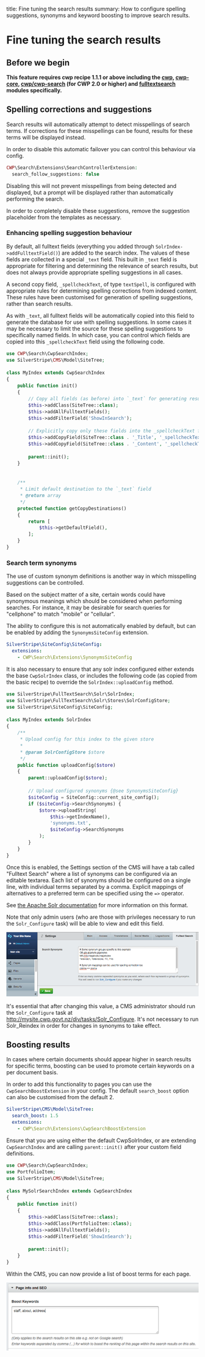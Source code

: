 title: Fine tuning the search results
summary: How to configure spelling suggestions, synonyms and keyword boosting to improve search results.

# Fine tuning the search results

## Before we begin

**This feature requires cwp recipe 1.1.1 or above including the [cwp](https://github.com/silverstripe/cwp), [cwp-core](https://github.com/silverstripe/cwp-core), [cwp/cwp-search](https://github.com/silverstripe/cwp-search) (for CWP 2.0 or higher) and [fulltextsearch](https://github.com/silverstripe/silverstripe-fulltextsearch) modules specifically.**

## Spelling corrections and suggestions

Search results will automatically attempt to detect
misspellings of search terms. If corrections for these misspellings can be found, results
for these terms will be displayed instead.

In order to disable this automatic failover you can control this behaviour via config.

```php
CWP\Search\Extensions\SearchControllerExtension:
  search_follow_suggestions: false
```

Disabling this will not prevent misspellings from being detected and displayed, but 
a prompt will be displayed rather than automatically performing the search.

In order to completely disable these suggestions, remove the suggestion placeholder
from the templates as necessary.

### Enhancing spelling suggestion behaviour

By default, all fulltext fields (everything you added through `SolrIndex->addFulltextField()`) are added
to the search index. The values of these fields are collected in a special `_text` field.
This built in `_text` field is appropriate for filtering and determining the relevance of search results,
but does not always provide appropriate spelling suggestions in all cases.

A second copy field, `_spellcheckText`, of type `textSpell`, is configured with appropriate rules for
determining spelling corrections from indexed content. These rules have been customised for generation of
spelling suggestions, rather than search results.

As with `_text`, all fulltext fields will be automatically copied into this field to generate the database
for use with spelling suggestions. In some cases it may be necessary to limit the source for these spelling
suggestions to specifically named fields. In which case, you can control which fields are copied into this
`_spellcheckText` field using the following code.

```php
use CWP\Search\CwpSearchIndex;
use SilverStripe\CMS\Model\SiteTree;

class MyIndex extends CwpSearchIndex
{
    public function init()
    {
        // Copy all fields (as before) into `_text` for generating results
        $this->addClass(SiteTree::class);
        $this->addAllFulltextFields();
        $this->addFilterField('ShowInSearch');

        // Explicitly copy only these fields into the _spellcheckText for spelling suggestions
        $this->addCopyField(SiteTree::class . '_Title', '_spellcheckText');
        $this->addCopyField(SiteTree::class . '_Content', '_spellcheckText');

        parent::init();
    }

    
    /**
     * Limit default destination to the `_text` field
     * @return array
     */
    protected function getCopyDestinations()
    {
        return [
            $this->getDefaultField(),
        ];
    }
}
```

### Search term synonyms

The use of custom synonym definitions is another way in which misspelling suggestions
can be controlled.

Based on the subject matter of a site, certain words could have synonymous meanings
which should be considered when performing searches. For instance, it may be desirable
for search queries for "cellphone" to match "mobile" or "cellular".

The ability to configure this is not automatically enabled by default, but can be enabled
by adding the `SynonymsSiteConfig` extension.

```yaml
SilverStripe\SiteConfig\SiteConfig:
  extensions:
    - CWP\Search\Extensions\SynonymsSiteConfig
```

It is also necessary to ensure that any solr index configured either extends the base `CwpSolrIndex`
class, or includes the following code (as copied from the basic recipe) to override the 
`SolrIndex::uploadConfig` method.

```php
use SilverStripe\FullTextSearch\Solr\SolrIndex;
use SilverStripe\FullTextSearch\Solr\Stores\SolrConfigStore;
use SilverStripe\SiteConfig\SiteConfig;

class MyIndex extends SolrIndex
{
    /**
     * Upload config for this index to the given store
     * 
     * @param SolrConfigStore $store
     */
    public function uploadConfig($store)
    {
        parent::uploadConfig($store);

        // Upload configured synonyms {@see SynonymsSiteConfig}
        $siteConfig = SiteConfig::current_site_config();
        if ($siteConfig->SearchSynonyms) {
            $store->uploadString(
                $this->getIndexName(),
                'synonyms.txt',
                $siteConfig->SearchSynonyms
            );
        }
    }
}
```


Once this is enabled, the Settings section of the CMS will have a tab called "Fulltext Search"
where a list of synonyms can be configured via an editable textarea. Each list of synonyms
should be configured on a single line, with individual terms separated by a comma. Explicit
mappings of alternatives to a preferred term can be specified using the `=>` operator.

See [the Apache Solr documentation](https://wiki.apache.org/solr/AnalyzersTokenizersTokenFilters#solr.SynonymFilterFactory)
for more information on this format.

Note that only admin users (who are those with privileges necessary to run the `Solr_Configure` task)
will be able to view and edit this field.

![Synonyms](../../_images/synonyms.png)

It's essential that after changing this value, a CMS administrator should run the `Solr_Configure`
task at http://mysite.cwp.govt.nz/div/tasks/Solr_Configure. It's not necessary to run
Solr_Reindex in order for changes in synonyms to take effect.

## Boosting results

In cases where certain documents should appear higher in search results for specific terms, boosting can be used to
promote certain keywords on a per document basis.

In order to add this functionality to pages you can use the `CwpSearchBoostExtension` in your config. The default
`search_boost` option can also be customised from the default 2.

```yaml
SilverStripe\CMS\Model\SiteTree:
  search_boost: 1.5
  extensions:
    - CWP\Search\Extensions\CwpSearchBoostExtension
```

Ensure that you are using either the default CwpSolrIndex, or are extending `CwpSearchIndex` and are calling
`parent::init()` after your custom field definitions.

```php
use CWP\Search\CwpSearchIndex;
use PortfolioItem;
use SilverStripe\CMS\Model\SiteTree;

class MySolrSearchIndex extends CwpSearchIndex
{
    public function init()
    {
        $this->addClass(SiteTree::class);
        $this->addClass(PortfolioItem::class);
        $this->addAllFulltextFields();
        $this->addFilterField('ShowInSearch');

        parent::init();
    }
}
```

Within the CMS, you can now provide a list of boost terms for each page.

![boost cms](../../_images/boost_fields.png)
